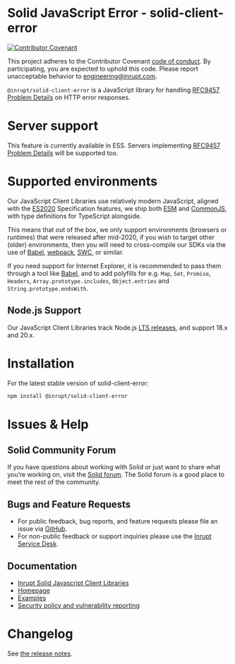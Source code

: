 # Solid JavaScript Error - solid-client-error

[![Contributor
Covenant](https://img.shields.io/badge/Contributor%20Covenant-2.1-4baaaa.svg)](CODE-OF-CONDUCT.md)

This project adheres to the Contributor Covenant [code of
conduct](CODE-OF-CONDUCT.md). By participating, you are expected to uphold this
code. Please report unacceptable behavior to
[engineering@inrupt.com](mailto:engineering@inrupt.com).

`@inrupt/solid-client-error` is a JavaScript library for handling [RFC9457 Problem Details](https://www.rfc-editor.org/rfc/rfc9457) on HTTP error responses.

# Server support

This feature is currently available in ESS. Servers implementing [RFC9457 Problem Details](https://www.rfc-editor.org/rfc/rfc9457) will be supported too.

# Supported environments

Our JavaScript Client Libraries use relatively modern JavaScript, aligned with
the [ES2020](https://262.ecma-international.org/11.0/) Specification features, we
ship both [ESM](https://nodejs.org/docs/latest-v16.x/api/esm.html) and
[CommonJS](https://nodejs.org/docs/latest-v16.x/api/modules.html), with type
definitions for TypeScript alongside.

This means that out of the box, we only support environments (browsers or
runtimes) that were released after mid-2020, if you wish to target other (older)
environments, then you will need to cross-compile our SDKs via the use of
[Babel](https://babeljs.io), [webpack](https://webpack.js.org/),
[SWC](https://swc.rs/), or similar.

If you need support for Internet Explorer, it is recommended to pass them
through a tool like [Babel](https://babeljs.io), and to add polyfills for e.g.
`Map`, `Set`, `Promise`, `Headers`, `Array.prototype.includes`, `Object.entries`
and `String.prototype.endsWith`.

## Node.js Support

Our JavaScript Client Libraries track Node.js [LTS
releases](https://nodejs.org/en/about/releases/), and support 18.x and 20.x.

# Installation

For the latest stable version of solid-client-error:

```bash
npm install @inrupt/solid-client-error
```

# Issues & Help

## Solid Community Forum

If you have questions about working with Solid or just want to share what you’re
working on, visit the [Solid forum](https://forum.solidproject.org/). The Solid
forum is a good place to meet the rest of the community.

## Bugs and Feature Requests

- For public feedback, bug reports, and feature requests please file an issue
  via [GitHub](https://github.com/inrupt/solid-client-access-grants-js/issues/).
- For non-public feedback or support inquiries please use the
  [Inrupt Service Desk](https://inrupt.atlassian.net/servicedesk).

## Documentation

- [Inrupt Solid Javascript Client Libraries](https://docs.inrupt.com/developer-tools/javascript/client-libraries/)
- [Homepage](https://docs.inrupt.com/)
- [Examples](./examples)
- [Security policy and vulnerability reporting](./SECURITY.md)

# Changelog

See [the release notes](https://github.com/inrupt/solid-client-js/blob/main/CHANGELOG.md).
